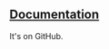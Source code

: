 ## [Documentation](https://github.com/operator-framework/operator-lifecycle-manager/tree/master/doc)

It's on GitHub.  
